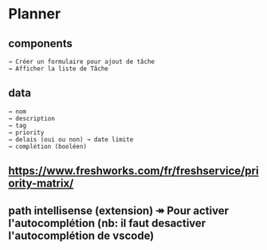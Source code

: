 # Planner

## components
```
→ Créer un formulaire pour ajout de tâche
→ Afficher la liste de Tâche

```
## data
```
→ nom 
→ description
→ tag
→ priority
→ delais (oui ou non) ↝ date limite
→ complétion (booléen)
```

##  https://www.freshworks.com/fr/freshservice/priority-matrix/


 ## path intellisense (extension) ↠ Pour activer l'autocomplétion (nb: il faut desactiver l'autocomplétion de vscode)